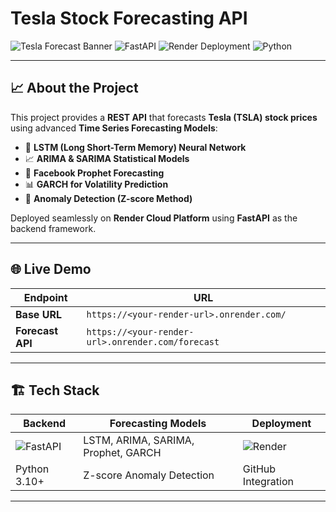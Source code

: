 # Tesla Stock Forecasting API 

![Tesla Forecast Banner](https://img.shields.io/badge/Tesla-Stock%20Prediction-red?style=for-the-badge&logo=tesla&logoColor=white)
![FastAPI](https://img.shields.io/badge/FastAPI-⚡-green?style=for-the-badge&logo=fastapi)
![Render Deployment](https://img.shields.io/badge/Deployed%20on-Render-blue?style=for-the-badge&logo=render)
![Python](https://img.shields.io/badge/Python-3.10+-yellow?style=for-the-badge&logo=python)

---

## 📈 About the Project
This project provides a **REST API** that forecasts **Tesla (TSLA) stock prices** using advanced **Time Series Forecasting Models**:
- 🧠 **LSTM (Long Short-Term Memory) Neural Network**
- 📈 **ARIMA & SARIMA Statistical Models**
- 🔮 **Facebook Prophet Forecasting**
- 📊 **GARCH for Volatility Prediction**
- 🚨 **Anomaly Detection (Z-score Method)**

Deployed seamlessly on **Render Cloud Platform** using **FastAPI** as the backend framework.

---

## 🌐 Live Demo
| Endpoint | URL |
|----------|-----|
| **Base URL** | `https://<your-render-url>.onrender.com/` |
| **Forecast API** | `https://<your-render-url>.onrender.com/forecast` |

---

## 🏗️ Tech Stack
| Backend | Forecasting Models | Deployment |
|---------|--------------------|------------|
| ![FastAPI](https://img.shields.io/badge/FastAPI-⚡-green?style=flat-square&logo=fastapi) | LSTM, ARIMA, SARIMA, Prophet, GARCH | ![Render](https://img.shields.io/badge/Render-Cloud-blue?style=flat-square&logo=render) |
| Python 3.10+ | Z-score Anomaly Detection | GitHub Integration |

---


